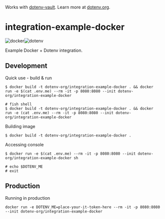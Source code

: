 Works with [dotenv-vault](https://github.com/dotenv-org/dotenv-vault). Learn more at [dotenv.org](https://dotenv.org).

# integration-example-docker

<img src="https://raw.githubusercontent.com/dotenv-org/integration-example-docker/master/docker.png" alt="docker" /><img src="https://raw.githubusercontent.com/dotenv-org/integration-example-docker/master/dotenv.png" alt="dotenv" />

Example Docker + Dotenv integration.

## Development

Quick use - build & run

```
$ docker build -t dotenv-org/integration-example-docker . && docker run -e $(cat .env.me) --rm -it -p 8080:8080 --init dotenv-org/integration-example-docker

# fish shell
$ docker build -t dotenv-org/integration-example-docker . && docker run -e (cat .env.me) --rm -it -p 8080:8080 --init dotenv-org/integration-example-docker
```

Building image

```
$ docker build -t dotenv-org/integration-example-docker .
```

Accessing console

```
$ docker run -e $(cat .env.me) --rm -it -p 8080:8080 --init dotenv-org/integration-example-docker sh

# echo $DOTENV_ME
# exit
```

## Production

Running in production

```
docker run -e DOTENV_ME=place-your-it-token-here --rm -it -p 8080:8080 --init dotenv-org/integration-example-docker
```
